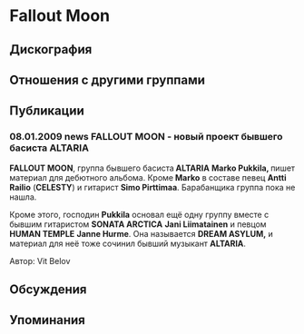 # Fallout Moon



## Дискография


## Отношения с другими группами


## Публикации

### 08.01.2009 news FALLOUT MOON - новый проект бывшего басиста ALTARIA

<P><STRONG>FALLOUT MOON</STRONG>, группа бывшего басиста<STRONG> ALTARIA</STRONG> <STRONG>Marko Pukkila, </STRONG>пишет материал для&nbsp;дебютного альбома. Кроме<STRONG> Marko</STRONG> в составе певец <STRONG>Antti Railio</STRONG> (<B>CELESTY</B>) и гитарист <STRONG>Simo Pirttimaa</STRONG>. Барабанщика группа пока не нашла.</P>
<P>Кроме этого, господин <STRONG>Pukkila</STRONG> основал ещё одну группу вместе с бывшим гитаристом <STRONG>SONATA ARCTICA</STRONG> <STRONG>Jani Liimatainen</STRONG> и певцом <STRONG>HUMAN TEMPLE</STRONG> <STRONG>Janne Hurme</STRONG>. Она называется <STRONG>DREAM ASYLUM,</STRONG>&nbsp;и материал для неё тоже сочинил бывший музыкант <STRONG>ALTARIA</STRONG>.&nbsp;</P>
Автор: Vit Belov


## Обсуждения


## Упоминания

